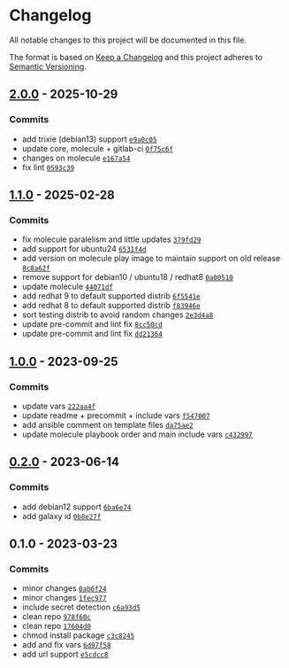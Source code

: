# Changelog

All notable changes to this project will be documented in this file.

The format is based on [Keep a Changelog](https://keepachangelog.com/en/1.0.0/)
and this project adheres to [Semantic Versioning](https://semver.org/spec/v2.0.0.html).

## [2.0.0](https://github.com/lotusnoir/ansible-apps_tehtris/compare/1.1.0...2.0.0) - 2025-10-29

### Commits

- add trixie (debian13) support [`e9a0c05`](https://github.com/lotusnoir/ansible-apps_tehtris/commit/e9a0c054e740754a854c79966502e0fad40b3338)
- update core, molecule + gitlab-ci [`0f75c6f`](https://github.com/lotusnoir/ansible-apps_tehtris/commit/0f75c6f126c91702f4ad2f48f8b57b267f1d43c5)
- changes on molecule [`e167a54`](https://github.com/lotusnoir/ansible-apps_tehtris/commit/e167a546de0ec2010dfa308a1aed152fc15e705c)
- fix lint [`0593c39`](https://github.com/lotusnoir/ansible-apps_tehtris/commit/0593c390063bf8e082af6ba3afd17ff86b069787)

## [1.1.0](https://github.com/lotusnoir/ansible-apps_tehtris/compare/1.0.0...1.1.0) - 2025-02-28

### Commits

- fix molecule paralelism and little updates [`379fd29`](https://github.com/lotusnoir/ansible-apps_tehtris/commit/379fd293cbe06989d52bec7ef6f4d53cf1b1413b)
- add support for ubuntu24 [`6531f4d`](https://github.com/lotusnoir/ansible-apps_tehtris/commit/6531f4d9fbda14a35d1aad698bf1719d929f20cb)
- add version on molecule play image to maintain support on old release [`8c8a62f`](https://github.com/lotusnoir/ansible-apps_tehtris/commit/8c8a62f6fe3d2ad1c24b0a532710277c7f5ebfcb)
- remove support for debian10 / ubuntu18 / redhat8 [`0a00510`](https://github.com/lotusnoir/ansible-apps_tehtris/commit/0a0051034bc34f4f25c672d5245e3d86d87854ef)
- update molecule [`44071df`](https://github.com/lotusnoir/ansible-apps_tehtris/commit/44071dfa54deb5281c455284f386291adbb0d3b1)
- add redhat 9 to default supported distrib [`6f5541e`](https://github.com/lotusnoir/ansible-apps_tehtris/commit/6f5541e5852437ef7246943480ccbb54f601e374)
- add redhat 8 to default supported distrib [`f83946e`](https://github.com/lotusnoir/ansible-apps_tehtris/commit/f83946e0c1a459b9852f6dfdad16f6f7c3d124f3)
- sort testing distrib to avoid random changes [`2e3d4a8`](https://github.com/lotusnoir/ansible-apps_tehtris/commit/2e3d4a89476c699cd2c3ef4d75eef3e93fc28d46)
- update pre-commit and lint fix [`8cc50cd`](https://github.com/lotusnoir/ansible-apps_tehtris/commit/8cc50cda7214af75d1a02aea5a25664427e727c9)
- update pre-commit and lint fix [`dd21364`](https://github.com/lotusnoir/ansible-apps_tehtris/commit/dd21364e81452626e5aae7a5b3630f3122da4454)

## [1.0.0](https://github.com/lotusnoir/ansible-apps_tehtris/compare/0.2.0...1.0.0) - 2023-09-25

### Commits

- update vars [`222aa4f`](https://github.com/lotusnoir/ansible-apps_tehtris/commit/222aa4f65926ca4cd0234c2787dcc4c3c1082a28)
- update readme + precommit + include vars [`f547007`](https://github.com/lotusnoir/ansible-apps_tehtris/commit/f547007c01dbea99b50b5932f301affecec96d13)
- add ansible comment on template files [`da75ae2`](https://github.com/lotusnoir/ansible-apps_tehtris/commit/da75ae24b5d649282d1853f9e80f52a813df542e)
- update molecule playbook order and main include vars [`c432997`](https://github.com/lotusnoir/ansible-apps_tehtris/commit/c4329974276e8bea06227f20f6a543c0613a0adc)

## [0.2.0](https://github.com/lotusnoir/ansible-apps_tehtris/compare/0.1.0...0.2.0) - 2023-06-14

### Commits

- add debian12 support [`6ba6e74`](https://github.com/lotusnoir/ansible-apps_tehtris/commit/6ba6e742bc989134402702405e1fd46a5b0337c4)
- add galaxy id [`0b8e27f`](https://github.com/lotusnoir/ansible-apps_tehtris/commit/0b8e27f7c768d7a5d2676e5287f2688143e29ea6)

## 0.1.0 - 2023-03-23

### Commits

- minor changes [`0ab6f24`](https://github.com/lotusnoir/ansible-apps_tehtris/commit/0ab6f24490d267b98429051acf833a8ecfe19669)
- minor changes [`1fec977`](https://github.com/lotusnoir/ansible-apps_tehtris/commit/1fec977ce0d1b5cee3c23215e7ebb52b11f008bd)
- include secret detection [`c6a93d5`](https://github.com/lotusnoir/ansible-apps_tehtris/commit/c6a93d59cd9d56a8d9ab59215780c96e9c40a040)
- clean repo [`978f60c`](https://github.com/lotusnoir/ansible-apps_tehtris/commit/978f60c289261d9251e73fa60236066ca662ab8e)
- clean repo [`17604d0`](https://github.com/lotusnoir/ansible-apps_tehtris/commit/17604d0cc549f91d4c50bb99fb855e7714fa9304)
- chmod install package [`c3c8245`](https://github.com/lotusnoir/ansible-apps_tehtris/commit/c3c82458501cc9f0ca13e15258a2b6c20e821245)
- add and fix vars [`6d97f58`](https://github.com/lotusnoir/ansible-apps_tehtris/commit/6d97f58bb03651fe7470eb2b03e86f14c42fa58f)
- add url support [`e5cdcc8`](https://github.com/lotusnoir/ansible-apps_tehtris/commit/e5cdcc8571f800b44a47674eeb0e28727d333c79)
